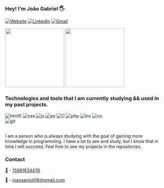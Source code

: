 ###  Hey! I'm João Gabriel 🖐️

[![Website](https://img.shields.io/website?label=joaosavioli06.github.io.com&style=for-the-badge&url=https://joaosavioli06.github.io)](https://joaosavioli06.github.io/) [![LinkedIn](https://img.shields.io/badge/LinkedIn-0077B5?style=for-the-badge&logo=linkedin&logoColor=white)](https://www.linkedin.com/in/joao-gabriel-savioli/) [![Gmail](https://img.shields.io/badge/Gmail-D14836?style=for-the-badge&logo=gmail&logoColor=white)](mailto:joaosavioli06@gmail.com)

<p>
  <img src = "https://github-readme-stats.vercel.app/api?username=joaosavioli06&show_icons=true&card_width=270px&rank_icon=github&theme=dark" height="190px">
  <img src = "https://github-readme-stats.vercel.app/api/top-langs/?username=joaosavioli06&theme=dark&layout=compact" height="190px" >
</p>

### Technologies and tools that I am currently studying && used in my past projects. 

<div>
  <img align="center" alt="html5" src="https://img.shields.io/badge/HTML5-E34F26?style=for-the-badge&logo=html5&logoColor=white"> 
  <img align="center" alt="css" src="https://img.shields.io/badge/CSS3-1572B6?style=for-the-badge&logo=css3&logoColor=white" />
  <img align="center" alt="js" src="https://img.shields.io/badge/JavaScript-F7DF1E?style=for-the-badge&logo=javascript&logoColor=black" />
  <img align="center" alt="py" src="https://img.shields.io/badge/Python-3776AB?style=for-the-badge&logo=python&logoColor=white" />
  <img align="center" alt="C" src="https://img.shields.io/badge/C-00599C?style=for-the-badge&logo=c&logoColor=white" />
  <img align="center" alt="php" src="https://img.shields.io/badge/PHP-1572B6?style=for-the-badge&logo=php&logoColor=white" />
  <img align="center" alt="lnx" src="https://img.shields.io/badge/Linux-FCC624?style=for-the-badge&logo=linux&logoColor=black" />
  <img align="center" alt="vs" src="https://img.shields.io/badge/Visual_Studio_Code-0078D4?style=for-the-badge&logo=visual%20studio%20code&logoColor=white" />
</div>

<div>
  <img align="center" alt="git" src="https://img.shields.io/badge/GIT-E44C30?style=for-the-badge&logo=git&logoColor=white"  padding-top = "80px"  padding-bottom = "80px" />
</div><br>

I am a person who is always studying with the goal of gaining more knowledge in programming. I have a lot to see and study, but I know that in time I will succeed. Feel free to see my projects in the repositories.

### Contact

📱  - [15991634476](https://wa.me/5515991634476)

📧 - joaosavioli06@gmail.com


